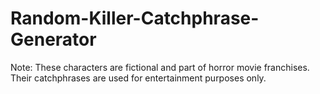 # Random-Killer-Catchphrase-Generator



Note: These characters are fictional and part of horror movie franchises. Their catchphrases are used for entertainment purposes only.
